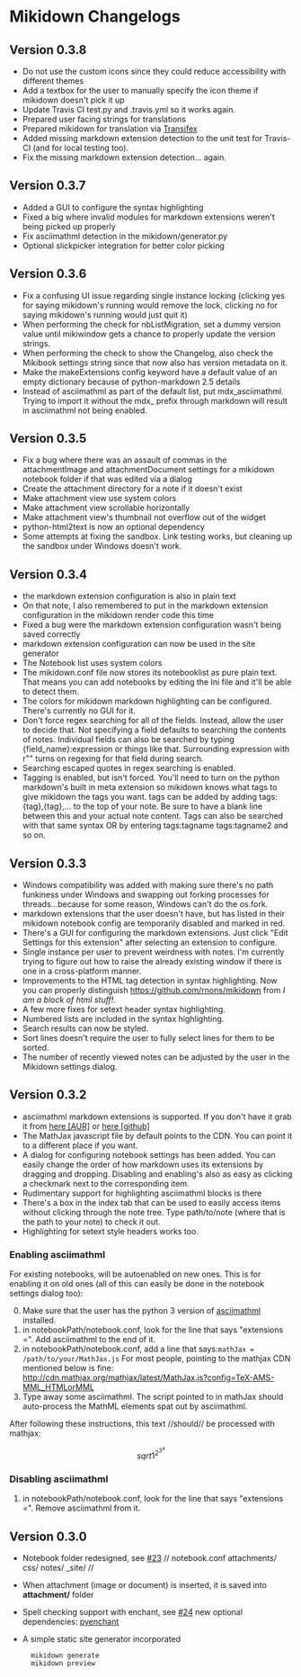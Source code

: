 # Mikidown Changelogs

## Version 0.3.8
- Do not use the custom icons since they could reduce accessibility with different themes
- Add a textbox for the user to manually specify the icon theme if mikidown doesn't pick it up
- Update Travis CI test.py and .travis.yml so it works again.
- Prepared user facing strings for translations
- Prepared mikidown for translation via [Transifex](https://www.transifex.com/projects/p/mikidown/resources/)
- Added missing markdown extension detection to the unit test for Travis-CI (and for local testing too).
- Fix the missing markdown extension detection... again.

## Version 0.3.7
- Added a GUI to configure the syntax highlighting
- Fixed a big where invalid modules for markdown extensions weren't being picked up properly
- Fix asciimathml detection in the mikidown/generator.py
- Optional slickpicker integration for better color picking

## Version 0.3.6
- Fix a confusing UI issue regarding single instance locking (clicking yes for saying mikidown's running would remove the lock, clicking no for saying mikidown's running would just quit it)
- When performing the check for nbListMigration, set a dummy version value until mikiwindow gets a chance to properly update the version strings.
- When performing the check to show the Changelog, also check the Mikibook settings string since that now also has version metadata on it.
- Make the makeExtensions config keyword have a default value of an empty dictionary because of python-markdown 2.5 details
- Instead of asciimathml as part of the default list, put mdx_asciimathml. Trying to import it without the mdx_ prefix through markdown
will result in asciimathml not being enabled.

## Version 0.3.5
- Fix a bug where there was an assault of commas in the attachmentImage and attachmentDocument settings for a mikidown notebook folder if that was edited via a dialog
- Create the attachment directory for a note if it doesn't exist
- Make attachment view use system colors
- Make attachment view scrollable horizontally
- Make attachment view's thumbnail not overflow out of the widget
- python-html2text is now an optional dependency
- Some attempts at fixing the sandbox. Link testing works, but cleaning up the sandbox under Windows doesn't work.

## Version 0.3.4
- the markdown extension configuration is also in plain text
- On that note, I also remembered to put in the markdown extension configuration in the mikidown render code this time
- Fixed a bug were the markdown extension configuration wasn't being saved correctly
- markdown extension configuration can now be used in the site generator
- The Notebook list uses system colors
- The mikidown.conf file now stores its notebooklist as pure plain text. That means you can add notebooks by editing the Ini file and it'll be able to detect them.
- The colors for mikidown markdown highlighting can be configured. There's currently no GUI for it.
- Don't force regex searching for all of the fields. Instead, allow the user to decide that. Not specifying a field defaults to searching the contents of notes. Individual fields can also be searched by typing {field_name}:expression or things like that. Surrounding expression with r"" turns on regexing for that field during search.
- Searching escaped quotes in regex searching is enabled.
- Tagging is enabled, but isn't forced. You'll need to turn on the python markdown's built in meta extension so mikidown knows what tags to give mikidown the tags you want. tags can be added by adding tags:{tag},{tag},... to the top of your note. Be sure to have a blank line between this and your actual note content. Tags can also be searched with that same syntax OR by entering tags:tagname tags:tagname2 and so on.

## Version 0.3.3
- Windows compatibility was added with making sure there's no path funkiness under Windows and swapping out forking processes for threads...because for some reason, Windows can't do the os.fork.
- markdown extensions that the user doesn't have, but has listed in their mikidown notebook config are temporarily disabled and marked in red.
- There's a GUI for configuring the markdown extensions. Just click "Edit Settings for this extension" after selecting an extension to configure.
- Single instance per user to prevent weirdness with notes. I'm currently trying to figure out how to raise the already existing window if there is one in a cross-platform manner.
- Improvements to the HTML tag detection in syntax highlighting. Now you can properly distinguish <https://github.com/rnons/mikidown> from <i>I am a block of html stuff!</i>.
- A few more fixes for setext header syntax highlighting.
- Numbered lists are included in the syntax highlighting.
- Search results can now be styled.
- Sort lines doesn't require the user to fully select lines for them to be sorted.
- The number of recently viewed notes can be adjusted by the user in the Mikidown settings dialog.

## Version 0.3.2

- asciimathml markdown extensions is supported. If you don't have it grab it from [here [AUR]](https://aur.archlinux.org/packages/python-asciimathml-git) or [here [github]](https://github.com/mtahmed/python-asciimathml)
- The MathJax javascript file by default points to the CDN. You can point it to a different place if you want.
- A dialog for configuring notebook settings has been added. You can easily change the order of how markdown uses its extensions by dragging and dropping. Disabling and enabling's also as easy as clicking a checkmark next to the corresponding item.
- Rudimentary support for highlighting asciimathml blocks is there
- There's a box in the index tab that can be used to easily access items without clicking through the note tree. Type path/to/note (where that is the path to your note) to check it out.
- Highlighting for setext style headers works too.

### Enabling asciimathml
For existing notebooks, will be autoenabled on new ones. This is for enabling it on old ones (all of this can easily be done in the notebook settings dialog too):

0. Make sure that the user has the python 3 version of [asciimathml](https://github.com/mtahmed/python-asciimathml) installed.
1. in notebookPath/notebook.conf, look for the line that says "extensions =". Add asciimathml to the end of it.
2. in notebookPath/notebook.conf, add a line that says:```mathJax = /path/to/your/MathJax.js```
For most people, pointing to the mathjax CDN mentioned below is fine:
http://cdn.mathjax.org/mathjax/latest/MathJax.js?config=TeX-AMS-MML_HTMLorMML
3. Type away some asciimathml. The script pointed to in mathJax should auto-process the MathML elements spat out by asciimathml.

After following these instructions, this text //should// be processed with mathjax:

$$
sqrt 1^2^3^4
$$

### Disabling asciimathml

1. in notebookPath/notebook.conf, look for the line that says "extensions =". Remove asciimathml from it.

## Version 0.3.0

- Notebook folder redesigned, see [#23]
        // notebook.conf attachments/ css/ notes/ _site/ //

- When attachment (image or document) is inserted, it is saved into **attachment/** folder
- Spell checking support with enchant, see [#24]
        new optional dependencies: [pyenchant]

- A simple static site generator incorporated

        mikidown generate
        mikidown preview


[#23]: https://github.com/rnons/mikidown/issues/23
[#24]: https://github.com/rnons/mikidown/issues/24
[pyenchant]: https://pypi.python.org/pypi/pyenchant
